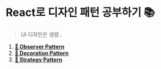 # React로 디자인 패턴 공부하기 📚
> UI 디자인은 생량..

1. [**👀 Observer Pattern**](https://lee7198.github.io/DesignPatternStudy/observer)
2. [**🎄 Decoration Pattern**](https://lee7198.github.io/DesignPatternStudy/decoration)
3. [**🤔 Strategy Pattern**](https://lee7198.github.io/DesignPatternStudy/strategy)
